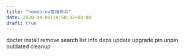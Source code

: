 ```yaml
---
title: "homebrew常用命令"
date: 2020-04-08T19:50:32+08:00
draft: true
---
```


docter
install 
remove
search 
list
info
deps
update
upgrade
pin
unpin
outdated
cleanup


